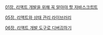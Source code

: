 [01장. 리액트 개발을 위해 꼭 알아야 할 자바스크립트](https://www.notion.so/01-1386bb98b18c800aa7eae1f8a66b6b47?pvs=4)

[05장. 리액트와 상태 관리 라이브러리](https://www.notion.so/05-1406bb98b18c801fb1c7c9c114889633?pvs=4)

[06장. 리액트 개발 도구로 디버깅하기](https://www.notion.so/06-1476bb98b18c802f9cfedd651a1aa7d7?pvs=4)
